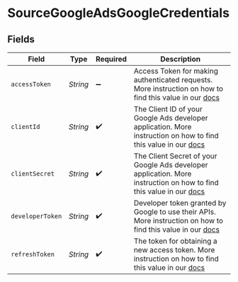 # SourceGoogleAdsGoogleCredentials


## Fields

| Field                                                                                                                                                                                                 | Type                                                                                                                                                                                                  | Required                                                                                                                                                                                              | Description                                                                                                                                                                                           |
| ----------------------------------------------------------------------------------------------------------------------------------------------------------------------------------------------------- | ----------------------------------------------------------------------------------------------------------------------------------------------------------------------------------------------------- | ----------------------------------------------------------------------------------------------------------------------------------------------------------------------------------------------------- | ----------------------------------------------------------------------------------------------------------------------------------------------------------------------------------------------------- |
| `accessToken`                                                                                                                                                                                         | *String*                                                                                                                                                                                              | :heavy_minus_sign:                                                                                                                                                                                    | Access Token for making authenticated requests. More instruction on how to find this value in our <a href="https://docs.airbyte.com/integrations/sources/google-ads#setup-guide">docs</a>             |
| `clientId`                                                                                                                                                                                            | *String*                                                                                                                                                                                              | :heavy_check_mark:                                                                                                                                                                                    | The Client ID of your Google Ads developer application. More instruction on how to find this value in our <a href="https://docs.airbyte.com/integrations/sources/google-ads#setup-guide">docs</a>     |
| `clientSecret`                                                                                                                                                                                        | *String*                                                                                                                                                                                              | :heavy_check_mark:                                                                                                                                                                                    | The Client Secret of your Google Ads developer application. More instruction on how to find this value in our <a href="https://docs.airbyte.com/integrations/sources/google-ads#setup-guide">docs</a> |
| `developerToken`                                                                                                                                                                                      | *String*                                                                                                                                                                                              | :heavy_check_mark:                                                                                                                                                                                    | Developer token granted by Google to use their APIs. More instruction on how to find this value in our <a href="https://docs.airbyte.com/integrations/sources/google-ads#setup-guide">docs</a>        |
| `refreshToken`                                                                                                                                                                                        | *String*                                                                                                                                                                                              | :heavy_check_mark:                                                                                                                                                                                    | The token for obtaining a new access token. More instruction on how to find this value in our <a href="https://docs.airbyte.com/integrations/sources/google-ads#setup-guide">docs</a>                 |